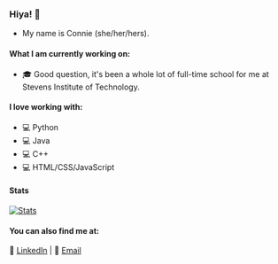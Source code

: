 ### Hiya! 👋
* My name is Connie (she/her/hers). 

#### What I am currently working on:
* 🎓 Good question, it's been a whole lot of full-time school for me at Stevens Institute of Technology.

#### I love working with:
* 💻 Python
* 💻 Java
* 💻 C++
* 💻 HTML/CSS/JavaScript

 #### Stats
[![Stats](https://github-readme-stats.vercel.app/api?username=conniexu444)](https://github.com/conniexu444)

#### You can also find me at:
 💼 [LinkedIn](https://www.linkedin.com/in/constancexu/) | 📧 [Email](mailto:cxu16@stevens.edu)
 
